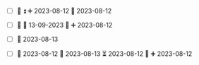 - [ ] 🛫 ⏫ ➕ 2023-08-12 📅 2023-08-12
- [ ] 🛫 📅 13-09-2023 🔺 ➕ 2023-08-12
- [ ] 📅 2023-08-13 
- [ ] 🛫 2023-08-12 📅 2023-08-13 ⏳ 2023-08-12 🔺 ➕ 2023-08-12 





